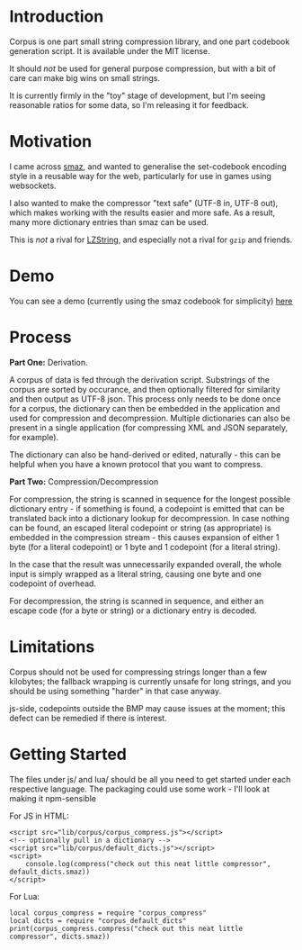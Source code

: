 # Introduction

Corpus is one part small string compression library, and one part codebook generation script. It is available under the MIT license.

It should _not_ be used for general purpose compression, but with a bit of care can make big wins on small strings.

It is currently firmly in the "toy" stage of development, but I'm seeing reasonable ratios for some data, so I'm releasing it for feedback.

# Motivation

I came across [smaz](https://github.com/antirez/smaz/), and wanted to generalise the set-codebook encoding style in a reusable way for the web, particularly for use in games using websockets.

I also wanted to make the compressor "text safe" (UTF-8 in, UTF-8 out), which makes working with the results easier and more safe. As a result, many more dictionary entries than smaz can be used.

This is _not_ a rival for [LZString](https://github.com/pieroxy/lz-string), and especially not a rival for `gzip` and friends.

# Demo

You can see a demo (currently using the smaz codebook for simplicity) [here](https://1bardesign.github.io/corpus/)

# Process

__Part One:__ Derivation.

A corpus of data is fed through the derivation script. Substrings of the corpus are sorted by occurance, and then optionally filtered for similarity and then output as UTF-8 json. This process only needs to be done once for a corpus, the dictionary can then be embedded in the application and used for compression and decompression. Multiple dictionaries can also be present in a single application (for compressing XML and JSON separately, for example).

The dictionary can also be hand-derived or edited, naturally - this can be helpful when you have a known protocol that you want to compress.

__Part Two:__ Compression/Decompression

For compression, the string is scanned in sequence for the longest possible dictionary entry - if something is found, a codepoint is emitted that can be translated back into a dictionary lookup for decompression. In case nothing can be found, an escaped literal codepoint or string (as appropriate) is embedded in the compression stream - this causes expansion of either 1 byte (for a literal codepoint) or 1 byte and 1 codepoint (for a literal string).

In the case that the result was unnecessarily expanded overall, the whole input is simply wrapped as a literal string, causing one byte and one codepoint of overhead.

For decompression, the string is scanned in sequence, and either an escape code (for a byte or string) or a dictionary entry is decoded.

# Limitations

Corpus should not be used for compressing strings longer than a few kilobytes; the fallback wrapping is currently unsafe for long strings, and you should be using something "harder" in that case anyway.

js-side, codepoints outside the BMP may cause issues at the moment; this defect can be remedied if there is interest.

# Getting Started

The files under js/ and lua/ should be all you need to get started under each respective language. The packaging could use some work - I'll look at making it npm-sensible

For JS in HTML:
```
<script src="lib/corpus/corpus_compress.js"></script>
<!-- optionally pull in a dictionary -->
<script src="lib/corpus/default_dicts.js"></script>
<script>
	console.log(compress("check out this neat little compressor", default_dicts.smaz))
</script>
```

For Lua:
```
local corpus_compress = require "corpus_compress"
local dicts = require "corpus_default_dicts"
print(corpus_compress.compress("check out this neat little compressor", dicts.smaz))
```
